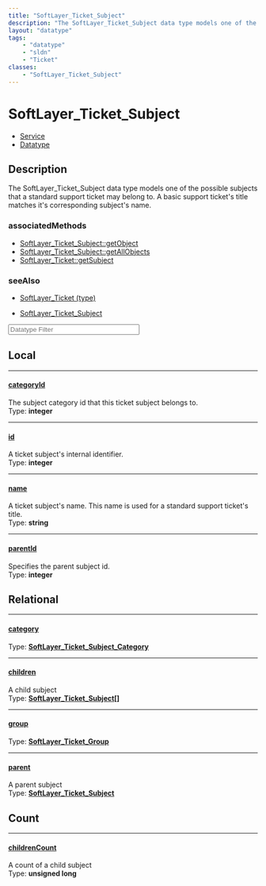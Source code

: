 ```yaml
---
title: "SoftLayer_Ticket_Subject"
description: "The SoftLayer_Ticket_Subject data type models one of the possible subjects that a standard support ticket may belong to.... "
layout: "datatype"
tags:
    - "datatype"
    - "sldn"
    - "Ticket"
classes:
    - "SoftLayer_Ticket_Subject"
---
```


# SoftLayer_Ticket_Subject
<div id='service-datatype'>
    <ul id='sldn-reference-tabs'>
    <li id='service'> <a href='/reference/services/SoftLayer_Ticket_Subject' >Service</a></li>    <li id='datatype'> <a href='/reference/datatypes/SoftLayer_Ticket_Subject' >Datatype</a></li>
    </ul>
</div>

## Description 


The SoftLayer_Ticket_Subject data type models one of the possible subjects that a standard support ticket may belong to. A basic support ticket's title matches it's corresponding subject's name. 


### associatedMethods

*  [SoftLayer_Ticket_Subject::getObject](/reference/services/SoftLayer_Ticket_Subject/getObject )
*  [SoftLayer_Ticket_Subject::getAllObjects](/reference/services/SoftLayer_Ticket_Subject/getAllObjects )
*  [SoftLayer_Ticket::getSubject](/reference/services/SoftLayer_Ticket/getSubject )



### seeAlso

* [SoftLayer_Ticket (type)](/reference/datatypes/SoftLayer_Ticket (type) )


* [SoftLayer_Ticket_Subject](/reference/services/SoftLayer_Ticket_Subject )




<!-- Filer BEGIN -->
<div class="view-filters">
        <div class="clearfix">
            <div class="search-input-box">
                <input placeholder="Datatype Filter" onkeyup="titleSearch(inputId='prop-input', divId='properties', elementClass='prop-row')" 
                    type="text" id="prop-input" value="" size="30" maxlength="128" class="form-text">
            </div>
        </div>
</div>
<!-- Filer END -->

<div id="properties" class="content">
<div id="localProperties" class="prop-content" >

## Local
<div class="prop-row">

-----
[categoryId]: #categoryid
#### [categoryId]
The subject category id that this ticket subject belongs to.  
<span class="type-label">Type: </span>**integer**  



</div>
<div class="prop-row">

-----
[id]: #id
#### [id]
A ticket subject's internal identifier.  
<span class="type-label">Type: </span>**integer**  



</div>
<div class="prop-row">

-----
[name]: #name
#### [name]
A ticket subject's name. This name is used for a standard support ticket's title.  
<span class="type-label">Type: </span>**string**  



</div>
<div class="prop-row">

-----
[parentId]: #parentid
#### [parentId]
Specifies the parent subject id.  
<span class="type-label">Type: </span>**integer**  



</div>
</div>
<!-- LOCAL PROPERTY END -->

<div id="relationalProperties"  class="prop-content" >

## Relational
<div class="prop-row">

-----
[category]: #category
#### [category]
  
<span class="type-label">Type: </span>**<a href='/reference/datatypes/SoftLayer_Ticket_Subject_Category'>SoftLayer_Ticket_Subject_Category </a>**  



</div>
<div class="prop-row">

-----
[children]: #children
#### [children]
A child subject  
<span class="type-label">Type: </span>**<a href='/reference/datatypes/SoftLayer_Ticket_Subject'>SoftLayer_Ticket_Subject[] </a>**  



</div>
<div class="prop-row">

-----
[group]: #group
#### [group]
  
<span class="type-label">Type: </span>**<a href='/reference/datatypes/SoftLayer_Ticket_Group'>SoftLayer_Ticket_Group </a>**  



</div>
<div class="prop-row">

-----
[parent]: #parent
#### [parent]
A parent subject  
<span class="type-label">Type: </span>**<a href='/reference/datatypes/SoftLayer_Ticket_Subject'>SoftLayer_Ticket_Subject </a>**  



</div>

## Count
<div class="prop-row">

-----
[childrenCount]: #childrencount
#### [childrenCount]
A count of a child subject   
<span class="type-label">Type: </span>**unsigned long**  



</div>
</div>


